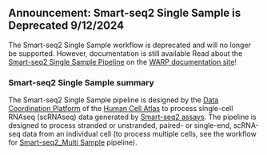 ## Announcement: Smart-seq2 Single Sample is Deprecated 9/12/2024

The Smart-seq2 Single Sample workflow is deprecated and will no longer be supported. However, documentation is still available Read about the [Smart-seq2 Single Sample Pipeline](https://broadinstitute.github.io/warp/docs/Pipelines/Smart-seq2_Single_Sample_Pipeline/README) on the [WARP documentation site](https://broadinstitute.github.io/warp/)!

### Smart-seq2 Single Sample summary

The Smart-seq2 Single Sample pipeline is designed by the [Data Coordination Platform](https://data.humancellatlas.org/about) of the [Human Cell Atlas](https://www.humancellatlas.org/) to process single-cell RNAseq (scRNAseq) data generated by [Smart-seq2 assays](https://www.nature.com/articles/nmeth.2639). The pipeline is designed to process stranded or unstranded, paired- or single-end, scRNA-seq data from an individual cell (to process multiple cells, see the workflow for [Smart-seq2_Multi Sample](https://github.com/broadinstitute/warp/blob/master/pipelines/skylab/smartseq2_multisample/MultiSampleSmartSeq2.wdl) pipeline). 
